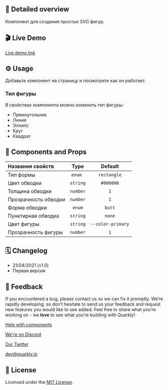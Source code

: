## 📖 Detailed overview

Компонент для создания простых SVG фигур.

## 🎬 Live Demo

[Live demo link](https://quarkly-catalog.netlify.app/svgshape/)

## ⚙️ Usage

Добавьте компонент на страницу и посмотрите как он работает.

### Тип фигуры

В свойствах компонента можно изменить тип фигуры:

-   Прямоугольник
-   Линия
-   Эллипс
-   Круг
-   Квадрат

## 🧩 Components and Props

| Названия свойств     |   Type   |      Default      |
| :------------------- | :------: | :---------------: |
| Тип формы            | `enum `  |    `rectangle`    |
| Цвет обводки         | `string` |     `#000000`     |
| Толщина обводки      | `number` |        `1`        |
| Прозрачность обводки | `number` |        `1`        |
| Форма обводки        |  `enum`  |      `butt`       |
| Пунктирная обводка   | `string` |      `none`       |
| Цвет фигуры          | `string` | `--color-primary` |
| Прозрачность фигуры  | `number` |        `1`        |

## 🗓 Changelog

-   21/04/2021 (v1.0)
-   Первая версия

## 📮 Feedback

If you encountered a bug, please contact us so we can fix it promptly. We’re rapidly developing, so don’t hesitate to send us your feedback and request new features you would like to see added. Feel free to share what you’re working on - we **love** to see what you’re building with Quarkly!

[Help with components](https://community.quarkly.io/c/requests/11)

[We're on Discord](https://discord.gg/f9KhSMGX)

[Our Twitter](https://twitter.com/quarklyapp)

[dev@quarkly.io](mailto:dev@quarkly.io)

## 📝 License

Licensed under the [MIT License](https://raw.githubusercontent.com/quarkly/community-kit/master/LICENSE).

